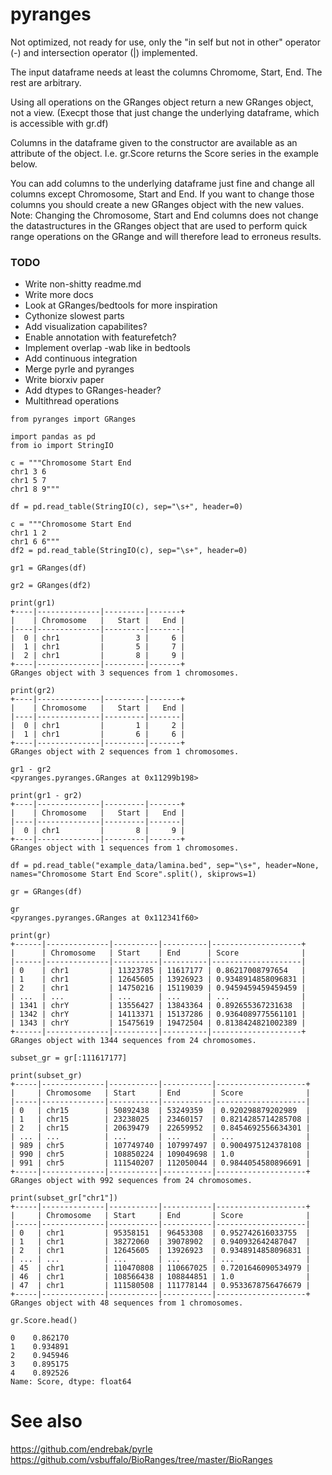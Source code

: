 # pyranges

Not optimized, not ready for use, only the "in self but not in other" operator
(-) and intersection operator (|) implemented.

The input dataframe needs at least the columns Chromome, Start, End. The rest are arbitrary.

Using all operations on the GRanges object return a new GRanges object, not a
view. (Execpt those that just change the underlying dataframe, which is
accessible with gr.df)

Columns in the dataframe given to the constructor are available as an attribute
of the object. I.e. gr.Score returns the Score series in the example below.

You can add columns to the underlying dataframe just fine and change all columns
except Chromosome, Start and End. If you want to change those columns you should
create a new GRanges object with the new values. Note: Changing the Chromosome, Start
and End columns does not change the datastructures in the GRanges object that
are used to perform quick range operations on the GRange and will therefore lead to
erroneus results.

### TODO

* Write non-shitty readme.md
* Write more docs
* Look at GRanges/bedtools for more inspiration
* Cythonize slowest parts
* Add visualization capabilites?
* Enable annotation with featurefetch?
* Implement overlap -wab like in bedtools
* Add continuous integration
* Merge pyrle and pyranges
* Write biorxiv paper
* Add dtypes to GRanges-header?
* Multithread operations

```
from pyranges import GRanges

import pandas as pd
from io import StringIO

c = """Chromosome Start End
chr1 3 6
chr1 5 7
chr1 8 9"""

df = pd.read_table(StringIO(c), sep="\s+", header=0)

c = """Chromosome Start End
chr1 1 2
chr1 6 6"""
df2 = pd.read_table(StringIO(c), sep="\s+", header=0)

gr1 = GRanges(df)

gr2 = GRanges(df2)

print(gr1)
+----|--------------|---------|-------+
|    | Chromosome   |   Start |   End |
|----|--------------|---------|-------|
|  0 | chr1         |       3 |     6 |
|  1 | chr1         |       5 |     7 |
|  2 | chr1         |       8 |     9 |
+----|--------------|---------|-------+
GRanges object with 3 sequences from 1 chromosomes.

print(gr2)
+----|--------------|---------|-------+
|    | Chromosome   |   Start |   End |
|----|--------------|---------|-------|
|  0 | chr1         |       1 |     2 |
|  1 | chr1         |       6 |     6 |
+----|--------------|---------|-------+
GRanges object with 2 sequences from 1 chromosomes.

gr1 - gr2
<pyranges.pyranges.GRanges at 0x11299b198>

print(gr1 - gr2)
+----|--------------|---------|-------+
|    | Chromosome   |   Start |   End |
|----|--------------|---------|-------|
|  0 | chr1         |       8 |     9 |
+----|--------------|---------|-------+
GRanges object with 1 sequences from 1 chromosomes.

df = pd.read_table("example_data/lamina.bed", sep="\s+", header=None, names="Chromosome Start End Score".split(), skiprows=1)

gr = GRanges(df)

gr
<pyranges.pyranges.GRanges at 0x112341f60>

print(gr)
+------|--------------|----------|----------|--------------------+
|      | Chromosome   | Start    | End      | Score              |
|------|--------------|----------|----------|--------------------|
| 0    | chr1         | 11323785 | 11617177 | 0.86217008797654   |
| 1    | chr1         | 12645605 | 13926923 | 0.9348914858096831 |
| 2    | chr1         | 14750216 | 15119039 | 0.9459459459459459 |
| ...  | ...          | ...      | ...      | ...                |
| 1341 | chrY         | 13556427 | 13843364 | 0.892655367231638  |
| 1342 | chrY         | 14113371 | 15137286 | 0.9364089775561101 |
| 1343 | chrY         | 15475619 | 19472504 | 0.8138424821002389 |
+------|--------------|----------|----------|--------------------+
GRanges object with 1344 sequences from 24 chromosomes.

subset_gr = gr[:111617177]

print(subset_gr)
+-----|--------------|-----------|-----------|--------------------+
|     | Chromosome   | Start     | End       | Score              |
|-----|--------------|-----------|-----------|--------------------|
| 0   | chr15        | 50892438  | 53249359  | 0.920298879202989  |
| 1   | chr15        | 23238025  | 23460157  | 0.8214285714285708 |
| 2   | chr15        | 20639479  | 22659952  | 0.8454692556634301 |
| ... | ...          | ...       | ...       | ...                |
| 989 | chr5         | 107749740 | 107997497 | 0.9004975124378108 |
| 990 | chr5         | 108850224 | 109049698 | 1.0                |
| 991 | chr5         | 111540207 | 112050044 | 0.9844054580896691 |
+-----|--------------|-----------|-----------|--------------------+
GRanges object with 992 sequences from 24 chromosomes.

print(subset_gr["chr1"])
+-----|--------------|-----------|-----------|--------------------+
|     | Chromosome   | Start     | End       | Score              |
|-----|--------------|-----------|-----------|--------------------|
| 0   | chr1         | 95358151  | 96453308  | 0.952742616033755  |
| 1   | chr1         | 38272060  | 39078902  | 0.940932642487047  |
| 2   | chr1         | 12645605  | 13926923  | 0.9348914858096831 |
| ... | ...          | ...       | ...       | ...                |
| 45  | chr1         | 110470808 | 110667025 | 0.7201646090534979 |
| 46  | chr1         | 108566438 | 108844851 | 1.0                |
| 47  | chr1         | 111580508 | 111778144 | 0.9533678756476679 |
+-----|--------------|-----------|-----------|--------------------+
GRanges object with 48 sequences from 1 chromosomes.

gr.Score.head()

0    0.862170
1    0.934891
2    0.945946
3    0.895175
4    0.892526
Name: Score, dtype: float64
```

# See also

https://github.com/endrebak/pyrle
https://github.com/vsbuffalo/BioRanges/tree/master/BioRanges
